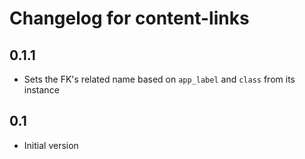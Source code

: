 Changelog for content-links
============================

0.1.1
-----

* Sets the FK's related name based on `app_label` and `class` from its instance

0.1
---

* Initial version
